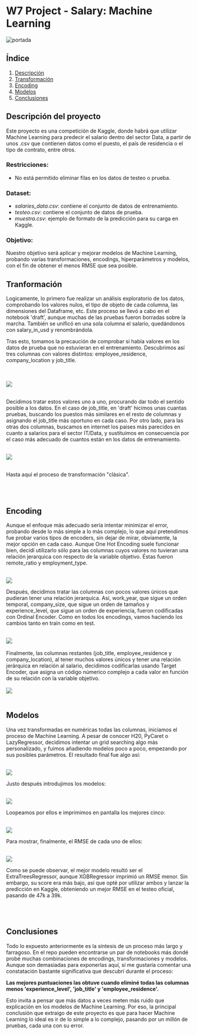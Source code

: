 # W7 Project - Salary: Machine Learning

![portada](https://github.com/CharlyKill7/Salary-Machine-Learning/blob/main/img/money.png)

## Índice

1. [Descripción](#descripción)
2. [Transformación](#transformacion)
3. [Encoding](#encoding)
4. [Modelos](#modelos)
5. [Conclusiones](#conclusion)


<a name="descripción"/>

## Descripción del proyecto

Este proyecto es una competición de Kaggle, donde habrá que utilizar Machine Learning para predecir el salario dentro del sector Data, a partir de unos .csv que contienen datos como el puesto, el país de residencia o el tipo de contrato, entre otros. 

### Restricciones:
- No está permitido eliminar filas en los datos de testeo o prueba.

### Dataset:
- <em>salaries_data.csv</em>: contiene el conjunto de datos de entrenamiento.
- <em>testeo.csv</em>: contiene el conjunto de datos de prueba.
- <em>muestra.csv</em>: ejemplo de formato de la predicción para su carga en Kaggle.

### Objetivo:
 
Nuestro objetivo será aplicar y mejorar modelos de Machine Learning, probando varias transformaciones, encodings, hiperparámetros y modelos, con el fin de obtener el menos RMSE que sea posible.

 
 <a name="transformacion"/>
 
## Tranformación

Logicamente, lo primero fue realizar un análisis exploratorio de los datos, comprobando los valores nulos, el tipo de objeto de cada columna, las dimensiones del Dataframe, etc. Este proceso se llevó a cabo en el notebook 'draft', aunque muchas de las pruebas fueron borradas sobre la marcha. También se unificó en una sola columna el salario, quedándonos con salary_in_usd y renombrándola.

Tras esto, tomamos la precaución de comprobar si había valores en los datos de prueba que no estuvieran en el entrenamiento. Descubrimos así tres columnas con valores distintos: employee_residence, company_location y job_title.

<br>
<br>

<img src="https://github.com/CharlyKill7/Salary-Machine-Learning/blob/main/img/tra_1.png" />

<br>
<br>

Decidimos tratar estos valores uno a uno, procurando dar todo el sentido posible a los datos. En el caso de job_title, en 'draft' hicimos unas cuantas pruebas, buscando los puestos más similares en el resto de columnas y asignando el job_title más oportuno en cada caso. Por otro lado, para las otras dos columnas, buscamos en internet los paises más parecidos en cuanto a salarios para el sector IT/Data, y sustituimos en consecuencia por el caso más adecuado de cuantos están en los datos de entrenamiento.

<br>

<img src="https://github.com/CharlyKill7/Salary-Machine-Learning/blob/main/img/tra_2.png" />

<br>
<br>

Hasta aquí el proceso de transformación "clásica".

<br>
<br>

 <a name="encoding"/>
 
## Encoding

Aunque el enfoque más adecuado sería intentar minimizar el error, probando desde lo más simple a lo más complejo, lo que aquí pretendimos fue probar varios tipos de encoders, sin dejar de mirar, obviamente, la mejor opción en cada caso. Aunque One Hot Encoding suele funcionar bien, decidí utilizarlo sólo para las columnas cuyos valores no tuvieran una relación jerarquica con respecto de la variable objetivo. Éstas fueron remote_ratio y employment_type.

<br>

<img src="https://github.com/CharlyKill7/Salary-Machine-Learning/blob/main/img/one_hot.png" />

<br>

Después, decidimos tratar las columnas con pocos valores únicos que pudieran tener una relación jerarquica. Así, work_year, que sigue un orden temporal, company_size, que sigue un orden de tamaños y experience_level, que sigue un orden de experiencia, fueron codificadas con Ordinal Encoder. Como en todos los encodings, vamos haciendo los cambios tanto en train como en test.

<br>

<img src="https://github.com/CharlyKill7/Salary-Machine-Learning/blob/main/img/ordinal.png" />

<br>
<br>
Finalmente, las columnas restantes (job_title, employee_residence y company_location), al tener muchos valores únicos y tener una relación jerárquica en relación al salario, decidimos codificarlas usando Target Encoder, que asigna un código númerico complejo a cada valor en función de su relación con la variable objetivo.

<br>
<br>
<img src="https://github.com/CharlyKill7/Salary-Machine-Learning/blob/main/img/target.png" />

<br>
<br>

<a name="modelos"/>

## Modelos

Una vez transformadas en numéricas todas las columnas, iniciamos el proceso de Machine Learning. A pesar de conocer H20, PyCaret o LazyRegressor, decidimos intentar un grid searching algo más personalizado, y fuimos añadiendo modelos poco a poco, empezando por sus posibles parámetros. El resultado final fue algo así:

<br>

<img src="https://github.com/CharlyKill7/Salary-Machine-Learning/blob/main/img/params.png" />

<br>
	
Justo después introdujimos los modelos:

<br>

<img src="https://github.com/CharlyKill7/Salary-Machine-Learning/blob/main/img/models.png" />

<br>

Loopeamos por ellos e imprimimos en pantalla los mejores cinco:

<br>

<img src="https://github.com/CharlyKill7/Salary-Machine-Learning/blob/main/img/top_mod.png" />

<br>
	
Para mostrar, finalmente, el RMSE de cada uno de ellos:

<br>

<img src="https://github.com/CharlyKill7/Salary-Machine-Learning/blob/main/img/rmse.png" />

<br>

Como se puede observar, el mejor modelo resultó ser el ExtraTreesRegressor, aunque XGBRegressor imprimió un RMSE menor. Sin embargo, su score era más bajo, así que opté por utilizar ambos y lanzar la predicción en Kaggle, obteniendo un mejor RMSE en el testeo oficial, pasando de 47k a 39k. 

<br>
<br>		
<a name="conclusion"/>

## Conclusiones

Todo lo expuesto anteriormente es la síntesis de un proceso más largo y farragoso. En el repo pueden encontrarse un par de notebooks más dondé probé muchas combinaciones de encodings, transformaciones y modelos. Aunque son demasiadas para exponerlas aquí, sí me gustaría comentar una constatación bastante significativa que descubrí durante el proceso:

<strong>Las mejores puntuaciones las obtuve cuando eliminé todas las columnas menos 'experience_level', 'job_title' y 'employee_residence'.</strong>
	
Esto invita a pensar que más datos a veces meten más ruido que explicación en los modelos de Machine Learning. Por eso, la principal conclusión que extraigo de este proyecto es que para hacer Machine Learning lo ideal es ir de lo simple a lo complejo, pasando por un millón de pruebas, cada una con su error.	

